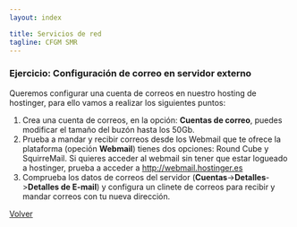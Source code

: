 ```yaml
---
layout: index

title: Servicios de red
tagline: CFGM SMR
---
```

### Ejercicio: Configuración de correo en servidor externo

Queremos configurar una cuenta de correos en nuestro hosting de hostinger, para ello vamos a realizar los siguientes puntos:

1. Crea una cuenta de correos, en la opción: **Cuentas de correo**, puedes modificar el tamaño del buzón hasta los 50Gb.
2. Prueba a mandar y recibir correos desde los Webmail que te ofrece la plataforma (opeción **Webmail**) tienes dos opciones: Round Cube y SquirreMail. Si quieres acceder al webmail sin tener que estar logueado a hostinger, prueba a acceder a http://webmail.hostinger.es
3. Comprueba los datos de correos del servidor (**Cuentas**->**Detalles**->**Detalles de E-mail**) y configura un clinete de correos para recibir y mandar correos con tu nueva dirección.


[Volver](index)

